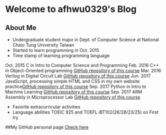 # Welcome to afhwu0329's Blog

## About Me
* Undergraduate student major in Dept. of Computer Science at National Chaio Tung University Taiwan
* Started to learn programming in Oct. 2015
* Time stamp of learning programming language

Oct. 2015 C in Intro to Computer Science and Programming
Feb. 2016 C++ in Object-Oriented programming [GitHub repository of this course](https://github.com/Alfons0329/OOP_Spring_2016)
Mar. 2016 Verilog in Digital Circuit Lab [GitHub repository of this course](https://github.com/Alfons0329/DLAB_Fall_2016)
Jun. 2017 JavaScript, processing simple HTML and CSS in my own website practice[GitHub repository of this course](https://github.com/Alfons0329/Web_Design_Practice)
Sep. 2017 Python in Intro to Machine Learning [GitHub repository of this course](https://github.com/Alfons0329/Machine_Learning_Fall_2017)
Sep. 2017 ARM Assembly in Microprocessor Lab [GitHub repository of this course](https://github.com/Alfons0329/MPSLab_Fall_2017)

* Favorite extracurricular activities
* Language abilities
TOEIC 925 and TOEFL iBT102(26/28/23/25) on First try

##My GitHub personal page
[Check here](https://github.com/Alfons0329)
